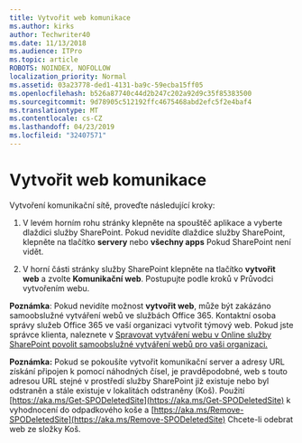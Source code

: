 ```yaml
---
title: Vytvořit web komunikace
ms.author: kirks
author: Techwriter40
ms.date: 11/13/2018
ms.audience: ITPro
ms.topic: article
ROBOTS: NOINDEX, NOFOLLOW
localization_priority: Normal
ms.assetid: 03a23778-ded1-4131-ba9c-59ecba15ff05
ms.openlocfilehash: b526a87740c44d2b247c202a92d9c35f85383500
ms.sourcegitcommit: 9d78905c512192ffc4675468abd2efc5f2e4baf4
ms.translationtype: MT
ms.contentlocale: cs-CZ
ms.lasthandoff: 04/23/2019
ms.locfileid: "32407571"
---
```

# <a name="create-a-communication-site"></a>Vytvořit web komunikace

Vytvoření komunikační sítě, proveďte následující kroky: 
  
1. V levém horním rohu stránky klepněte na spouštěč aplikace a vyberte dlaždici služby SharePoint. Pokud nevidíte dlaždice služby SharePoint, klepněte na tlačítko **servery** nebo **všechny apps** Pokud SharePoint není vidět. 
    
2. V horní části stránky služby SharePoint klepněte na tlačítko **vytvořit web** a zvolte **Komunikační web**. Postupujte podle kroků v Průvodci vytvořením webu. 
    
 **Poznámka**: Pokud nevidíte možnost **vytvořit web**, může být zakázáno samoobslužné vytváření webů ve službách Office 365. Kontaktní osoba správy služeb Office 365 ve vaší organizaci vytvořit týmový web. Pokud jste správce klienta, naleznete v [Spravovat vytváření webu v Online služby SharePoint povolit samoobslužné vytváření webů pro vaši organizaci.](https://go.microsoft.com/fwlink/?linkid=2018780)
  
 **Poznámka:** Pokud se pokoušíte vytvořit komunikační server a adresy URL získání připojen k pomocí náhodných čísel, je pravděpodobné, web s touto adresou URL stejné v prostředí služby SharePoint již existuje nebo byl odstraněn a stále existuje v lokalitách odstraněny (Koš). Použití [https://aka.ms/Get-SPODeletedSite](https://aka.ms/Get-SPODeletedSite) k vyhodnocení do odpadkového koše a [https://aka.ms/Remove-SPODeletedSite](https://aka.ms/Remove-SPODeletedSite) Chcete-li odebrat web ze složky Koš. 
  


